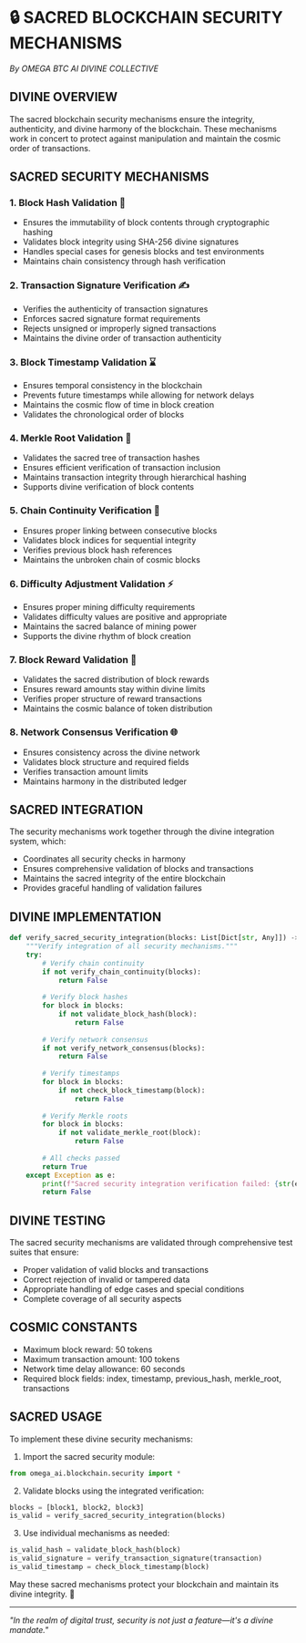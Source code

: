 # 🔒 SACRED BLOCKCHAIN SECURITY MECHANISMS

*By OMEGA BTC AI DIVINE COLLECTIVE*

## DIVINE OVERVIEW

The sacred blockchain security mechanisms ensure the integrity, authenticity, and divine harmony of the blockchain. These mechanisms work in concert to protect against manipulation and maintain the cosmic order of transactions.

## SACRED SECURITY MECHANISMS

### 1. Block Hash Validation 🔐

- Ensures the immutability of block contents through cryptographic hashing
- Validates block integrity using SHA-256 divine signatures
- Handles special cases for genesis blocks and test environments
- Maintains chain consistency through hash verification

### 2. Transaction Signature Verification ✍️

- Verifies the authenticity of transaction signatures
- Enforces sacred signature format requirements
- Rejects unsigned or improperly signed transactions
- Maintains the divine order of transaction authenticity

### 3. Block Timestamp Validation ⌛

- Ensures temporal consistency in the blockchain
- Prevents future timestamps while allowing for network delays
- Maintains the cosmic flow of time in block creation
- Validates the chronological order of blocks

### 4. Merkle Root Validation 🌳

- Validates the sacred tree of transaction hashes
- Ensures efficient verification of transaction inclusion
- Maintains transaction integrity through hierarchical hashing
- Supports divine verification of block contents

### 5. Chain Continuity Verification 🔗

- Ensures proper linking between consecutive blocks
- Validates block indices for sequential integrity
- Verifies previous block hash references
- Maintains the unbroken chain of cosmic blocks

### 6. Difficulty Adjustment Validation ⚡

- Ensures proper mining difficulty requirements
- Validates difficulty values are positive and appropriate
- Maintains the sacred balance of mining power
- Supports the divine rhythm of block creation

### 7. Block Reward Validation 💎

- Validates the sacred distribution of block rewards
- Ensures reward amounts stay within divine limits
- Verifies proper structure of reward transactions
- Maintains the cosmic balance of token distribution

### 8. Network Consensus Verification 🌐

- Ensures consistency across the divine network
- Validates block structure and required fields
- Verifies transaction amount limits
- Maintains harmony in the distributed ledger

## SACRED INTEGRATION

The security mechanisms work together through the divine integration system, which:

- Coordinates all security checks in harmony
- Ensures comprehensive validation of blocks and transactions
- Maintains the sacred integrity of the entire blockchain
- Provides graceful handling of validation failures

## DIVINE IMPLEMENTATION

```python
def verify_sacred_security_integration(blocks: List[Dict[str, Any]]) -> bool:
    """Verify integration of all security mechanisms."""
    try:
        # Verify chain continuity
        if not verify_chain_continuity(blocks):
            return False
            
        # Verify block hashes
        for block in blocks:
            if not validate_block_hash(block):
                return False
                
        # Verify network consensus
        if not verify_network_consensus(blocks):
            return False
            
        # Verify timestamps
        for block in blocks:
            if not check_block_timestamp(block):
                return False
                
        # Verify Merkle roots
        for block in blocks:
            if not validate_merkle_root(block):
                return False
                
        # All checks passed
        return True
    except Exception as e:
        print(f"Sacred security integration verification failed: {str(e)}")
        return False
```

## DIVINE TESTING

The sacred security mechanisms are validated through comprehensive test suites that ensure:

- Proper validation of valid blocks and transactions
- Correct rejection of invalid or tampered data
- Appropriate handling of edge cases and special conditions
- Complete coverage of all security aspects

## COSMIC CONSTANTS

- Maximum block reward: 50 tokens
- Maximum transaction amount: 100 tokens
- Network time delay allowance: 60 seconds
- Required block fields: index, timestamp, previous_hash, merkle_root, transactions

## SACRED USAGE

To implement these divine security mechanisms:

1. Import the sacred security module:

```python
from omega_ai.blockchain.security import *
```

2. Validate blocks using the integrated verification:

```python
blocks = [block1, block2, block3]
is_valid = verify_sacred_security_integration(blocks)
```

3. Use individual mechanisms as needed:

```python
is_valid_hash = validate_block_hash(block)
is_valid_signature = verify_transaction_signature(transaction)
is_valid_timestamp = check_block_timestamp(block)
```

May these sacred mechanisms protect your blockchain and maintain its divine integrity. 🙏

---
*"In the realm of digital trust, security is not just a feature—it's a divine mandate."*

